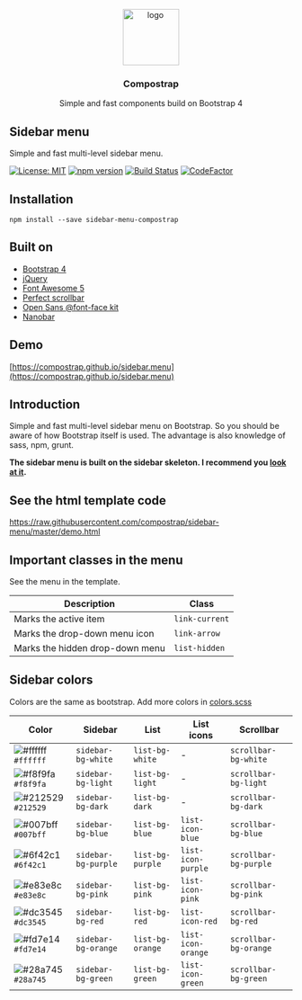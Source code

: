 <p align="center">
  <img src="https://avatars0.githubusercontent.com/u/50230834?s=400&u=3551f498f489486fb0ee563171d5fb2d43892a17&v=4" width="100" alt="logo">
</p>

<h3 align="center">Compostrap</h3>
<p align="center">Simple and fast components build on Bootstrap 4</p>

## Sidebar menu
Simple and fast multi-level sidebar menu.

[![License: MIT](https://img.shields.io/badge/License-MIT-yellow.svg)](https://raw.githubusercontent.com/compostrap/sidebar-menu/master/license.md)
[![npm version](https://badge.fury.io/js/sidebar-menu-compostrap.svg)](https://badge.fury.io/js/sidebar-menu-compostrap)
[![Build Status](https://travis-ci.com/compostrap/sidebar-menu.svg?branch=master)](https://travis-ci.com/compostrap/sidebar-menu)
[![CodeFactor](https://www.codefactor.io/repository/github/compostrap/sidebar-menu/badge)](https://www.codefactor.io/repository/github/compostrap/sidebar-menu)

## Installation
```
npm install --save sidebar-menu-compostrap
```

## Built on
- [Bootstrap 4](https://getbootstrap.com)
- [jQuery](https://jquery.com)
- [Font Awesome 5](https://fontawesome.com)
- [Perfect scrollbar](https://github.com/mdbootstrap/perfect-scrollbar)
- [Open Sans @font-face kit](https://github.com/FontFaceKit/open-sans)
- [Nanobar](https://github.com/jacoborus/nanobar)

## Demo
[https://compostrap.github.io/sidebar.menu](https://compostrap.github.io/sidebar.menu)

## Introduction
Simple and fast multi-level sidebar menu on Bootstrap. So you should be aware of how Bootstrap itself is used. The advantage is also knowledge of sass, npm, grunt.

**The sidebar menu is built on the sidebar skeleton. I recommend you [look at it](https://github.com/compostrap/sidebar-skeleton).**

## See the html template code
https://raw.githubusercontent.com/compostrap/sidebar-menu/master/demo.html

## Important classes in the menu
See the menu in the template.

| Description                     | Class          |
| ------------------------------- | ---------------|
| Marks the active item           | `link-current` |
| Marks the drop-down menu icon   | `link-arrow`   |
| Marks the hidden drop-down menu | `list-hidden`  |

## Sidebar colors
Colors are the same as bootstrap. Add more colors in [colors.scss](https://github.com/compostrap/sidebar-menu/blob/master/scss/themes/_colors.scss)

| Color                                                              | Sidebar             | List             | List icons         | Scrollbar             |
| ------------------------------------------------------------------ | ------------------- | ---------------- | ------------------ | --------------------- |
| ![#ffffff](https://placehold.it/15/ffffff/000000?text=+) `#ffffff` | `sidebar-bg-white`  | `list-bg-white`  | -                  | `scrollbar-bg-white`  |
| ![#f8f9fa](https://placehold.it/15/f8f9fa/000000?text=+) `#f8f9fa` | `sidebar-bg-light`  | `list-bg-light`  | -                  | `scrollbar-bg-light`  |
| ![#212529](https://placehold.it/15/212529/000000?text=+) `#212529` | `sidebar-bg-dark`   | `list-bg-dark`   | -                  | `scrollbar-bg-dark`   |
| ![#007bff](https://placehold.it/15/007bff/000000?text=+) `#007bff` | `sidebar-bg-blue`   | `list-bg-blue`   | `list-icon-blue`   | `scrollbar-bg-blue`   |
| ![#6f42c1](https://placehold.it/15/6f42c1/000000?text=+) `#6f42c1` | `sidebar-bg-purple` | `list-bg-purple` | `list-icon-purple` | `scrollbar-bg-purple` |
| ![#e83e8c](https://placehold.it/15/e83e8c/000000?text=+) `#e83e8c` | `sidebar-bg-pink`   | `list-bg-pink`   | `list-icon-pink`   | `scrollbar-bg-pink`   |
| ![#dc3545](https://placehold.it/15/dc3545/000000?text=+) `#dc3545` | `sidebar-bg-red`    | `list-bg-red`    | `list-icon-red`    | `scrollbar-bg-red`    |
| ![#fd7e14](https://placehold.it/15/fd7e14/000000?text=+) `#fd7e14` | `sidebar-bg-orange` | `list-bg-orange` | `list-icon-orange` | `scrollbar-bg-orange` |
| ![#28a745](https://placehold.it/15/28a745/000000?text=+) `#28a745` | `sidebar-bg-green`  | `list-bg-green`  | `list-icon-green`  | `scrollbar-bg-green`  |
